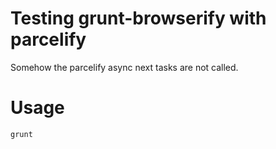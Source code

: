 # Testing grunt-browserify with parcelify
Somehow the parcelify async next tasks are not called.

# Usage

```
grunt
```
